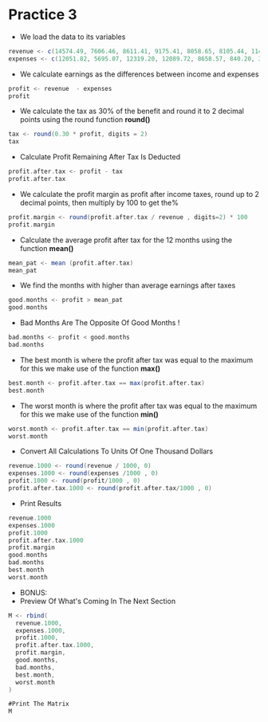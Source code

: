 # Practice 3

* We load the data to its variables
```scala
revenue <- c(14574.49, 7606.46, 8611.41, 9175.41, 8058.65, 8105.44, 11496.28, 9766.09, 10305.32, 14379.96, 10713.97, 15433.50)
expenses <- c(12051.82, 5695.07, 12319.20, 12089.72, 8658.57, 840.20, 3285.73, 5821.12, 6976.93, 16618.61, 10054.37, 3803.96)
 ``` 
* We calculate earnings as the differences between income and expenses
```scala
profit <- revenue  - expenses
profit
```
* We calculate the tax as 30% of the benefit and round it to 2 decimal points using the round function **round()**
```scala
tax <- round(0.30 * profit, digits = 2)
tax 
```

* Calculate Profit Remaining After Tax Is Deducted
```scala
profit.after.tax <- profit - tax
profit.after.tax
```

* We calculate the profit margin as profit after income taxes, round up to 2 decimal points, then multiply by 100 to get the%
```scala
profit.margin <- round(profit.after.tax / revenue , digits=2) * 100
profit.margin
```

* Calculate the average profit after tax for the 12 months using the function **mean()**
```scala
mean_pat <- mean (profit.after.tax)
mean_pat
```

* We find the months with higher than average earnings after taxes
```scala
good.months <- profit > mean_pat
good.months
```

* Bad Months Are The Opposite Of Good Months !
```scala
bad.months <- profit < good.months
bad.months
```

* The best month is where the profit after tax was equal to the maximum for this we make use of the function **max()**
```scala
best.month <- profit.after.tax == max(profit.after.tax)
best.month
```


* The worst month is where the profit after tax was equal to the maximum for this we make use of the function **min()**
```scala
worst.month <- profit.after.tax == min(profit.after.tax)
worst.month
```

* Convert All Calculations To Units Of One Thousand Dollars
```scala
revenue.1000 <- round(revenue / 1000, 0)
expenses.1000 <- round(expenses /1000 , 0)
profit.1000 <- round(profit/1000 , 0)
profit.after.tax.1000 <- round(profit.after.tax/1000 , 0)
```

* Print Results
```scala
revenue.1000
expenses.1000
profit.1000
profit.after.tax.1000
profit.margin
good.months
bad.months
best.month
worst.month
```

* BONUS:
* Preview Of What's Coming In The Next Section
```scala
M <- rbind(
  revenue.1000,
  expenses.1000,
  profit.1000,
  profit.after.tax.1000,
  profit.margin,
  good.months,
  bad.months,
  best.month,
  worst.month
)

#Print The Matrix
M
```
